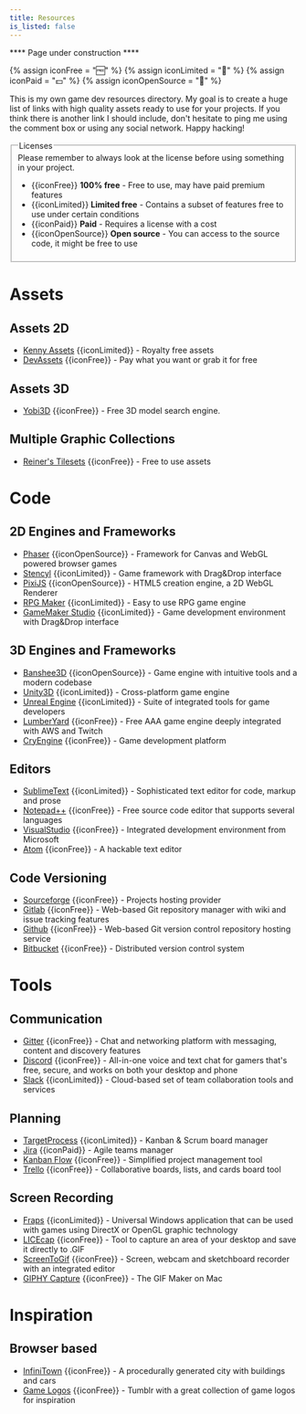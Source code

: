 ```yaml
---
title: Resources
is_listed: false
---
```


**** Page under construction ****

{% assign iconFree = "🆓" %}
{% assign iconLimited = "🚩" %}
{% assign iconPaid = "💵" %}
{% assign iconOpenSource = "💙" %}

This is my own game dev resources directory. My goal is to create a huge list of links with high quality assets ready to use for your projects. If you think there is another link I should include, don't hesitate to ping me using the comment box or using any social network. Happy hacking!

<fieldset>
	<legend>Licenses</legend>
	Please remember to always look at the license before using something in your project.
	<ul>
		<li>{{iconFree}} <b>100% free</b> - Free to use, may have paid premium features</li>
		<li>{{iconLimited}} <b>Limited free</b> - Contains a subset of features free to use under certain conditions</li>
		<li>{{iconPaid}} <b>Paid</b> - Requires a license with a cost</li>
		<li>{{iconOpenSource}} <b>Open source</b> - You can access to the source code, it might be free to use</li>
	</ul>
</fieldset>

Assets
===

Assets 2D
---

- [Kenny Assets](http://kenney.nl/assets) {{iconLimited}} - Royalty free assets
- [DevAssets](http://devassets.com/) {{iconFree}} - Pay what you want or grab it for free

Assets 3D
---

- [Yobi3D](https://www.yobi3d.com/) {{iconFree}} - Free 3D model search engine.

Multiple Graphic Collections
---

- [Reiner's Tilesets](http://www.reinerstilesets.de/) {{iconFree}} - Free to use assets


Code
===

2D Engines and Frameworks
---

- [Phaser](https://phaser.io/) {{iconOpenSource}} - Framework for Canvas and WebGL powered browser games
- [Stencyl](http://www.stencyl.com/) {{iconLimited}} - Game framework with Drag&Drop interface
- [PixiJS](http://www.pixijs.com/) {{iconOpenSource}} - HTML5 creation engine, a 2D WebGL Renderer
- [RPG Maker](http://www.rpgmakerweb.com) {{iconLimited}} - Easy to use RPG game engine
- [GameMaker Studio](https://www.yoyogames.com/gamemaker) {{iconLimited}} - Game development environment with Drag&Drop interface

3D Engines and Frameworks
---

- [Banshee3D](http://www.banshee3d.com/) {{iconOpenSource}} -  Game engine with intuitive tools and a modern codebase
- [Unity3D](https://unity3d.com/) {{iconLimited}} - Cross-platform game engine
- [Unreal Engine](https://www.unrealengine.com) {{iconLimited}} - Suite of integrated tools for game developers
- [LumberYard](https://aws.amazon.com/lumberyard/) {{iconFree}} - Free AAA game engine deeply integrated with AWS and Twitch
- [CryEngine](https://www.cryengine.com) {{iconFree}} - Game development platform

Editors
---

- [SublimeText](http://www.sublimetext.com) {{iconLimited}} - Sophisticated text editor for code, markup and prose
- [Notepad++](https://notepad-plus-plus.org/) {{iconFree}} - Free source code editor that supports several languages
- [VisualStudio](https://www.visualstudio.com/en-us/news/releasenotes/vs2017-relnotes) {{iconFree}} - Integrated development environment from Microsoft
- [Atom](https://atom.io/) {{iconFree}} - A hackable text editor

Code Versioning
---

- [Sourceforge](https://sourceforge.net) {{iconFree}} - Projects hosting provider
- [Gitlab](https://about.gitlab.com/) {{iconFree}} - Web-based Git repository manager with wiki and issue tracking features
- [Github](https://github.com/) {{iconFree}} - Web-based Git version control repository hosting service
- [Bitbucket](https://bitbucket.org/) {{iconFree}} - Distributed version control system

Tools
===

Communication
---

- [Gitter](https://gitter.im/) {{iconFree}} - Chat and networking platform with messaging, content and discovery features
- [Discord](https://discordapp.com/) {{iconFree}} - All-in-one voice and text chat for gamers that's free, secure, and works on both your desktop and phone
- [Slack](https://slack.com/) {{iconLimited}} - Cloud-based set of team collaboration tools and services

Planning
---

- [TargetProcess](https://www.targetprocess.com) {{iconLimited}} - Kanban & Scrum board manager
- [Jira](https://www.atlassian.com/software/jira) {{iconPaid}} - Agile teams manager
- [Kanban Flow](https://kanbanflow.com/) {{iconFree}} - Simplified project management tool
- [Trello](https://trello.com/) {{iconFree}} - Collaborative boards, lists, and cards board tool

Screen Recording
---

- [Fraps](http://www.fraps.com/) {{iconLimited}} - Universal Windows application that can be used with games using DirectX or OpenGL graphic technology
- [LICEcap](https://www.cockos.com/licecap/) {{iconFree}} - Tool to capture an area of your desktop and save it directly to .GIF
- [ScreenToGif](http://www.screentogif.com/) {{iconFree}} - Screen, webcam and sketchboard recorder with an integrated editor
- [GIPHY Capture](https://giphy.com/apps/giphycapture) {{iconFree}} - The GIF Maker on Mac


Inspiration
===

Browser based
---

- [InfiniTown](http://demos.littleworkshop.fr/demos/infinitown/) {{iconFree}} - A procedurally generated city with buildings and cars
- [Game Logos](http://gamelogos.tumblr.com/) {{iconFree}} - Tumblr with a great collection of game logos for inspiration





